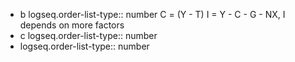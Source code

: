 - b
  logseq.order-list-type:: number
  C = (Y - T)
  I = Y - C - G - NX, I depends on more factors
- c
  logseq.order-list-type:: number
- logseq.order-list-type:: number